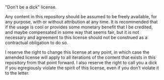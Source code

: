 "Don't be a dick" license.

Any content in this repository should be assumed to be freely available, for any purpose, with or without attribution at any time. It is recommended that if the usage is cool or provides some monetary benefit that I be credited, and maybe compensated in some way that seems fair, but it is not necessary and agreement to this license should not be construed as a contractual obligation to do so.

I reserve the right to change this license at any point, in which case the amended license will apply to all iterations of the content that exists in this repository from that point forward. I also reserve the right to call you a dick if you egregiously violate the spirit of this license, even if you don't violate it to the letter.
